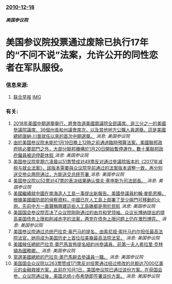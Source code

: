 ### [2010-12-18](/news/2010/12/18/index.md)

##### 美国参议院
#  美国参议院投票通过废除已执行17年的“不问不说”法案，允许公开的同性恋者在军队服役。




### 信息来源:

1. [联合早报](https://archive.is/20130428165805/http://realtime.zaobao.com/2010/12/101219_10.shtml) [IMG](https://archive.is/EH5dG/214a1994b8e5dcfdf3351eaf953f5cfe2046e7c9/scr.png)

### 有关:

1. [2018年美國中期選舉舉行，將會改選美國眾議院全部議席、逾三分之一的美國參議院議席、36個州長和州議會席次，以及其他地方公職人員選舉。這是美國總統唐納·川普就任以來的首次中期選舉。](/zh/news/2018/11/6/2018年美國中期選舉舉行-將會改選美國眾議院全部議席-逾三分之一的美國參議院議席-36個州長和州議會席次-以及其他地方.md) _消息: 美国参议院_
2. [由於美国参议院未能於1月19日晚上12時之前通過臨時預算法案，美國聯邦政府除必要部門之外，大部分聯邦機構於1月20日開始暫停運作，數十萬聯邦政府僱員被迫停薪休假 ](/zh/news/2018/01/20/由於美国参议院未能於1月19日晚上12時之前通過臨時預算法案-美國聯邦政府除必要部門之外-大部分聯邦機構於1月20日開始.md) _消息: 美国参议院_
3. [美国参议院星期六凌晨以51票赞成对49票反对通过參議院版本的《2017年减税与就业法案》，該版本需要與众议院早前通过的法案版本调整一致，再分别送交参众两院通过，方能送交总统签署 ](/zh/news/2017/12/2/美国参议院星期六凌晨以51票赞成对49票反对通过參議院版本的-2017年减税与就业法案-該版本需要與众议院早前通过的法.md) _消息: 美国参议院_
4. [美国参议院以52票对47票的表决结果确认傑夫·塞申斯为司法部長。 ](/zh/news/2017/02/8/美国参议院以52票对47票的表决结果确认傑夫-塞申斯为司法部長.md) _消息: 美国参议院_
5. [美國繼續就中國在南海造人工島一事提出新報告。美國參議員約翰·麥凱恩稱，根據美國國防部的偵察資料，中國已在人工島上部署了至少兩門可移動的火炮，先前中方一直聲稱興建這些人工島礁都是用於民航](/zh/news/2015/05/29/美國繼續就中國在南海造人工島一事提出新報告-美國參議員約翰-麥凱恩稱-根據美國國防部的偵察資料-中國已在人工島上部署了至.md) _消息: 美国参议院_
6. [美国国会参议院否决了众议院刚刚通过的由共和党领袖、众议长博纳提出的提高美国债务上限和削减赤字的法案，两党在债务上限问题上仍在激烈博弈。](/zh/news/2011/07/29/美国国会参议院否决了众议院刚刚通过的由共和党领袖-众议长博纳提出的提高美国债务上限和削减赤字的法案-两党在债务上限问题上.md) _消息: 美国参议院_
7. [ 美国参议院通过总统巴拉克·奥巴马的提名，由索尼娅·索托马约尔担任最高法院法官，她将成为美国历史上首位拉美裔最高法院法官。](/zh/news/2009/08/6/美国参议院通过总统巴拉克-奥巴马的提名-由索尼娅-索托马约尔担任最高法院法官-她将成为美国历史上首位拉美裔最高法院法官.md) _消息: 美国参议院_
8. [美國候任總統巴拉克·奧巴馬宣佈提名紐約州參議員、前第一夫人希拉里·克林頓為國務卿。](/zh/news/2008/12/1/美國候任總統巴拉克-奧巴馬宣佈提名紐約州參議員-前第一夫人希拉里-克林頓為國務卿.md) _消息: 美国参议院_
9. [當選美國總統的巴拉克·奧巴馬辭去參議員一職。](/zh/news/2008/11/16/當選美國總統的巴拉克-奧巴馬辭去參議員一職.md) _消息: 美国参议院_
10. [美国国会众议院以263票赞成171票反对投票通过经过修改的总额达7000亿美元的金融救援方案，此前在10月1日，美国参议院已通过该份方案。在获国会参、众议院通过後，美国总统小布希随即签署该份方案。](/zh/news/2008/10/3/美国国会众议院以263票赞成171票反对投票通过经过修改的总额达7000亿美元的金融救援方案-此前在10月1日-美国参议.md) _消息: 美国参议院_
